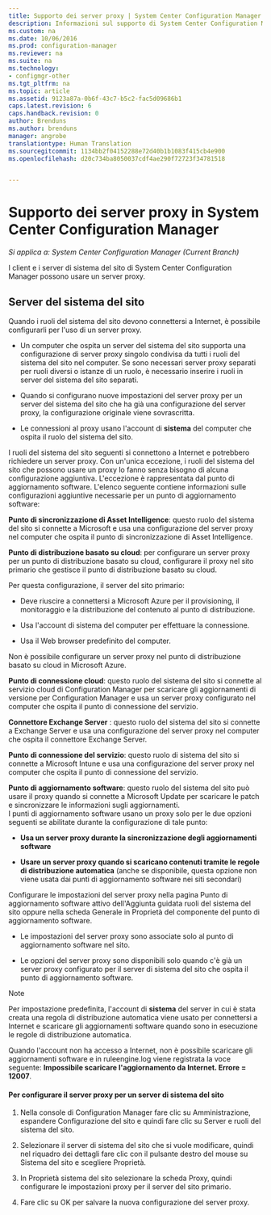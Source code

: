 ```yaml
---
title: Supporto dei server proxy | System Center Configuration Manager
description: Informazioni sul supporto di System Center Configuration Manager per i server proxy usato dai server di sistema del sito e dai client.
ms.custom: na
ms.date: 10/06/2016
ms.prod: configuration-manager
ms.reviewer: na
ms.suite: na
ms.technology:
- configmgr-other
ms.tgt_pltfrm: na
ms.topic: article
ms.assetid: 9123a87a-0b6f-43c7-b5c2-fac5d09686b1
caps.latest.revision: 6
caps.handback.revision: 0
author: Brenduns
ms.author: brenduns
manager: angrobe
translationtype: Human Translation
ms.sourcegitcommit: 1134bb2f04152288e72d40b1b1083f415cb4e900
ms.openlocfilehash: d20c734ba8050037cdf4ae290f72723f34781518


---
```

# <a name="proxy-server-support-in-system-center-configuration-manager"></a>Supporto dei server proxy in System Center Configuration Manager

*Si applica a: System Center Configuration Manager (Current Branch)*

I client e i server di sistema del sito di System Center Configuration Manager possono usare un server proxy.  

## <a name="site-system-servers"></a>Server del sistema del sito  
Quando i ruoli del sistema del sito devono connettersi a Internet, è possibile configurarli per l'uso di un server proxy.  

-   Un computer che ospita un server del sistema del sito supporta una configurazione di server proxy singolo condivisa da tutti i ruoli del sistema del sito nel computer. Se sono necessari server proxy separati per ruoli diversi o istanze di un ruolo, è necessario inserire i ruoli in server del sistema del sito separati.  

-   Quando si configurano nuove impostazioni del server proxy per un server del sistema del sito che ha già una configurazione del server proxy, la configurazione originale viene sovrascritta.  

-   Le connessioni al proxy usano l'account di **sistema** del computer che ospita il ruolo del sistema del sito.  

I ruoli del sistema del sito seguenti si connettono a Internet e potrebbero richiedere un server proxy.  Con un'unica eccezione, i ruoli del sistema del sito che possono usare un proxy lo fanno senza bisogno di alcuna configurazione aggiuntiva. L'eccezione è rappresentata dal punto di aggiornamento software. L'elenco seguente contiene informazioni sulle configurazioni aggiuntive necessarie per un punto di aggiornamento software:  

**Punto di sincronizzazione di Asset Intelligence**: questo ruolo del sistema del sito si connette a Microsoft e usa una configurazione del server proxy nel computer che ospita il punto di sincronizzazione di Asset Intelligence.  

**Punto di distribuzione basato su cloud**: per configurare un server proxy per un punto di distribuzione basato su cloud, configurare il proxy nel sito primario che gestisce il punto di distribuzione basato su cloud.  

Per questa configurazione, il server del sito primario:  

-   Deve riuscire a connettersi a Microsoft Azure per il provisioning, il monitoraggio e la distribuzione del contenuto al punto di distribuzione.  

-   Usa l'account di sistema del computer per effettuare la connessione.  

-   Usa il Web browser predefinito del computer.  

Non è possibile configurare un server proxy nel punto di distribuzione basato su cloud in Microsoft Azure.  

**Punto di connessione cloud**: questo ruolo del sistema del sito si connette al servizio cloud di Configuration Manager per scaricare gli aggiornamenti di versione per Configuration Manager e usa un server proxy configurato nel computer che ospita il punto di connessione del servizio.  

**Connettore Exchange Server** : questo ruolo del sistema del sito si connette a Exchange Server e usa una configurazione del server proxy nel computer che ospita il connettore Exchange Server.  

**Punto di connessione del servizio**: questo ruolo di sistema del sito si connette a Microsoft Intune e usa una configurazione del server proxy nel computer che ospita il punto di connessione del servizio.  

**Punto di aggiornamento software**: questo ruolo del sistema del sito può usare il proxy quando si connette a Microsoft Update per scaricare le patch e sincronizzare le informazioni sugli aggiornamenti.   
I punti di aggiornamento software usano un proxy solo per le due opzioni seguenti se abilitate durante la configurazione di tale punto:  

-   **Usa un server proxy durante la sincronizzazione degli aggiornamenti software**  

-   **Usare un server proxy quando si scaricano contenuti tramite le regole di distribuzione automatica** (anche se disponibile, questa opzione non viene usata dai punti di aggiornamento software nei siti secondari)  

Configurare le impostazioni del server proxy nella pagina Punto di aggiornamento software attivo dell'Aggiunta guidata ruoli del sistema del sito oppure nella scheda Generale in Proprietà del componente del punto di aggiornamento software.  

-   Le impostazioni del server proxy sono associate solo al punto di aggiornamento software nel sito.  

-   Le opzioni del server proxy sono disponibili solo quando c'è già un server proxy configurato per il server di sistema del sito che ospita il punto di aggiornamento software.  

> [!NOTE]  
>  Per impostazione predefinita, l'account di **sistema** del server in cui è stata creata una regola di distribuzione automatica viene usato per connettersi a Internet e scaricare gli aggiornamenti software quando sono in esecuzione le regole di distribuzione automatica.  
>   
>  Quando l'account non ha accesso a Internet, non è possibile scaricare gli aggiornamenti software e in ruleengine.log viene registrata la voce seguente: **Impossibile scaricare l'aggiornamento da Internet. Errore = 12007**.  

#### <a name="to-configure-the-proxy-server-for-a-site-system-server"></a>Per configurare il server proxy per un server di sistema del sito  

1.  Nella console di Configuration Manager fare clic su Amministrazione, espandere Configurazione del sito e quindi fare clic su Server e ruoli del sistema del sito.  

2.  Selezionare il server di sistema del sito che si vuole modificare, quindi nel riquadro dei dettagli fare clic con il pulsante destro del mouse su Sistema del sito e scegliere Proprietà.  

3.  In Proprietà sistema del sito selezionare la scheda Proxy, quindi configurare le impostazioni proxy per il server del sito primario.  

4.  Fare clic su OK per salvare la nuova configurazione del server proxy.  



<!--HONumber=Nov16_HO1-->


